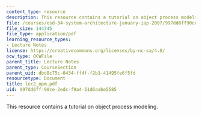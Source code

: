 ```yaml
---
content_type: resource
description: This resource contains a tutorial on object process modeling.
file: /courses/esd-34-system-architecture-january-iap-2007/997dd6ff90ce2edcf9a451d6aabe5585_lec2_opm.pdf
file_size: 144745
file_type: application/pdf
learning_resource_types:
- Lecture Notes
license: https://creativecommons.org/licenses/by-nc-sa/4.0/
ocw_type: OCWFile
parent_title: Lecture Notes
parent_type: CourseSection
parent_uid: dbd8c75c-0434-ff4f-f2b1-41495fe6f5fd
resourcetype: Document
title: lec2_opm.pdf
uid: 997dd6ff-90ce-2edc-f9a4-51d6aabe5585
---
```

This resource contains a tutorial on object process modeling.